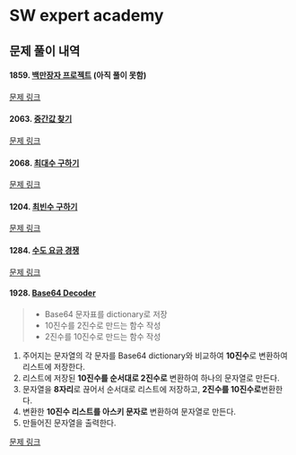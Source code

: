 # SW expert academy

## 문제 풀이 내역

#### 1859. [백만장자 프로젝트](1859.백만장자프로젝트.py) (아직  풀이 못함)

[문제 링크](https://www.swexpertacademy.com/main/code/problem/problemDetail.do?contestProbId=AV5LrsUaDxcDFAXc&categoryId=AV5LrsUaDxcDFAXc&categoryType=CODE)

#### 2063. [중간값 찾기](2063.중간값찾기.py)

[문제 링크](https://www.swexpertacademy.com/main/code/problem/problemDetail.do?contestProbId=AV5QPsXKA2UDFAUq&categoryId=AV5QPsXKA2UDFAUq&categoryType=CODE)

#### 2068. [최대수 구하기](2068.최대수구하기.py)

[문제 링크](https://www.swexpertacademy.com/main/code/problem/problemDetail.do?contestProbId=AV5QQhbqA4QDFAUq&categoryId=AV5QQhbqA4QDFAUq&categoryType=CODE)

#### 1204. [최빈수 구하기](1204.최빈수구하기.py)

[문제 링크](https://www.swexpertacademy.com/main/code/problem/problemDetail.do?contestProbId=AV13zo1KAAACFAYh&categoryId=AV13zo1KAAACFAYh&categoryType=CODE)

#### 1284. [수도 요금 경쟁](1284.수도요금경쟁.py)

[문제 링크](https://swexpertacademy.com/main/code/problem/problemDetail.do?contestProbId=AV189xUaI8UCFAZN&categoryId=AV189xUaI8UCFAZN&categoryType=CODE)

#### 1928. [Base64 Decoder](1928.Base64Decoder.py)

> * Base64 문자표를 dictionary로 저장
> * 10진수를 2진수로 만드는 함수 작성
> * 2진수를 10진수로 만드는 함수 작성

1. 주어지는 문자열의 각 문자를 Base64 dictionary와 비교하여 **10진수**로 변환하여 리스트에 저장한다.
2. 리스트에 저장된 **10진수를 순서대로 2진수로** 변환하여 하나의  문자열로 만든다.
3. 문자열을 **8자리**로 끊어서 순서대로 리스트에 저장하고, **2진수를 10진수로**변환한다.
4. 변환한 **10진수 리스트를 아스키 문자로** 변환하여 문자열로 만든다.
5. 만들어진 문자열을 출력한다.

[문제 링크](https://swexpertacademy.com/main/code/problem/problemDetail.do?contestProbId=AV5PR4DKAG0DFAUq&categoryId=AV5PR4DKAG0DFAUq&categoryType=CODE)


